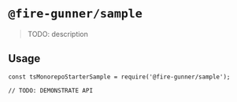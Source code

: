 # `@fire-gunner/sample`

> TODO: description

## Usage

```
const tsMonorepoStarterSample = require('@fire-gunner/sample');

// TODO: DEMONSTRATE API
```
